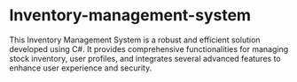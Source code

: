 # Inventory-management-system
This Inventory Management System is a robust and efficient solution developed using C#. It provides comprehensive functionalities for managing stock inventory, user profiles, and integrates several advanced features to enhance user experience and security. 
